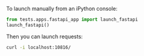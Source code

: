 To launch manually from an iPython console:

```python
from tests.apps.fastapi_app import launch_fastapi
launch_fastapi()
```

Then you can launch requests:

```bash
curl -i localhost:10816/
```
